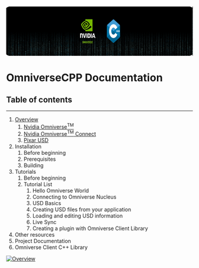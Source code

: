 <p align="center">
    <img src="./resources/banner1.png" alt="project banner" width=800 height=133>
</p>

# OmniverseCPP Documentation

## Table of contents
---

1. [Overview](./OVERVIEW.md) 
    1. [Nvidia Omniverse<sup>TM</sup>](./OVERVIEW.md#nvidia-omniversesuptmsup)
    2. [Nvidia Omniverse<sup>TM</sup> Connect](./OVERVIEW.md#nvidia-omniversesuptmsup-connect)
    3. [Pixar USD](./OVERVIEW.md#pixar-usd)
2. Installation
    1. Before beginning
    2. Prerequisites
    3. Building
3. Tutorials
    1. Before beginning
    2. Tutorial List
        1. Hello Omniverse World
        2. Connecting to Omniverse Nucleus
        3. USD Basics
        4. Creating USD files from your application
        5. Loading and editing USD information
        6. Live Sync
        7. Creating a plugin with Omniverse Client Library
4. Other resources
5. Project Documentation
6. Omniverse Client C++ Library

[![Overview](https://img.shields.io/badge/Overview->-green)](./OVERVIEW.md)
